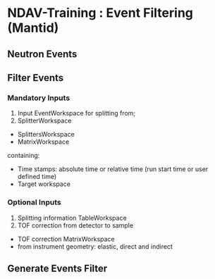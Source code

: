 # NDAV-Training : Event Filtering (Mantid)

## Neutron Events


## Filter Events

### Mandatory Inputs
1. Input EventWorkspace for splitting from;
2. SplitterWorkspace
  * SplittersWorkspace
  * MatrixWorkspace
  
  containing:
  * Time stamps: absolute time or relative time (run start time or user defined time)
  * Target workspace

### Optional Inputs
1. Splitting information TableWorkspace
2. TOF correction from detector to sample
  * TOF correction MatrixWorkspace
  * from instrument geometry: elastic, direct and indirect



## Generate Events Filter
